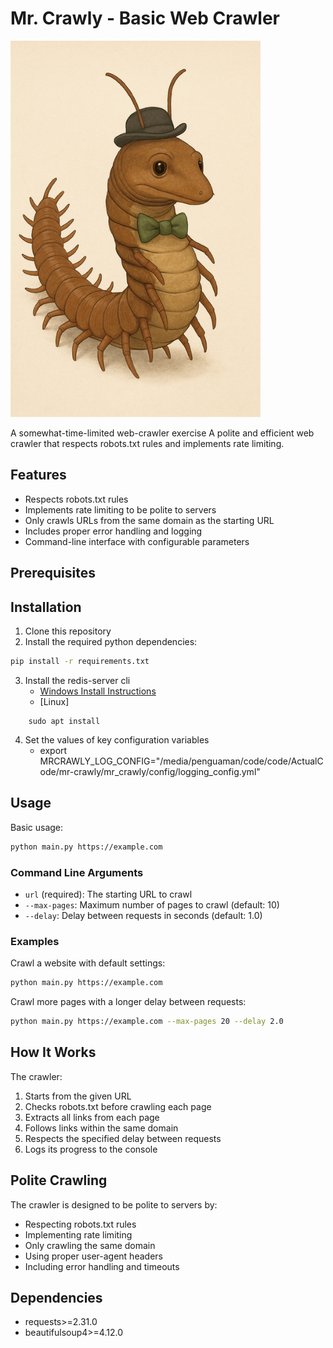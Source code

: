 # Mr. Crawly - Basic Web Crawler
<img src="docs/MrCrawly.png" width="400">

A somewhat-time-limited web-crawler exercise
A polite and efficient web crawler that respects robots.txt rules and implements rate limiting.

## Features

- Respects robots.txt rules
- Implements rate limiting to be polite to servers
- Only crawls URLs from the same domain as the starting URL
- Includes proper error handling and logging
- Command-line interface with configurable parameters

## Prerequisites

## Installation

1. Clone this repository
2. Install the required python dependencies:
```bash
pip install -r requirements.txt
```
3. Install the redis-server cli
   - [Windows Install Instructions](https://redis.io/docs/latest/operate/oss_and_stack/install/archive/install-redis/install-redis-on-windows/)
   - [Linux]
```
    sudo apt install
```
4. Set the values of key configuration variables
    - export MRCRAWLY_LOG_CONFIG="/media/penguaman/code/code/ActualCode/mr-crawly/mr_crawly/config/logging_config.yml"


## Usage

Basic usage:
```bash
python main.py https://example.com
```

### Command Line Arguments

- `url` (required): The starting URL to crawl
- `--max-pages`: Maximum number of pages to crawl (default: 10)
- `--delay`: Delay between requests in seconds (default: 1.0)

### Examples

Crawl a website with default settings:
```bash
python main.py https://example.com
```

Crawl more pages with a longer delay between requests:
```bash
python main.py https://example.com --max-pages 20 --delay 2.0
```

## How It Works

The crawler:
1. Starts from the given URL
2. Checks robots.txt before crawling each page
3. Extracts all links from each page
4. Follows links within the same domain
5. Respects the specified delay between requests
6. Logs its progress to the console

## Polite Crawling

The crawler is designed to be polite to servers by:
- Respecting robots.txt rules
- Implementing rate limiting
- Only crawling the same domain
- Using proper user-agent headers
- Including error handling and timeouts

## Dependencies

- requests>=2.31.0
- beautifulsoup4>=4.12.0
